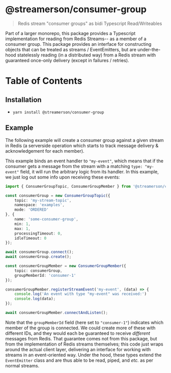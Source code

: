 # @streamerson/consumer-group

> Redis stream "consumer groups" as bidi Typescript Read/Writeables

Part of a larger monorepo, this package provides a Typescript implementation for reading from Redis Streams-- as a member of a consumer group.  This package provides an interface for constructing objects that can be treated as streams / EventEmitters, but are under-the-hood statelessly reading (in a distributed way) from a Redis stream with guaranteed once-only delivery (except in failures / retries).

# Table of Contents


## Installation

- `yarn install @streamerson/consumer-group`

## Example

The following example will create a consumer group against a given stream in Redis (a serverside operation which starts to track message delivery & acknowledgement for each member).

This example binds an event handler to `"my-event"`, which means that if the consumer gets a message from the stream with a matching `type: "my-event"` field, it will run the arbitrary logic from its handler.  In this example, we just log out some info upon receiving these events:

```typescript
import { ConsumerGroupTopic, ConsumerGroupMember } from '@streamerson/consumer-group';

const consumerGroup = new ConsumerGroupTopic({
    topic: 'my-stream-topic',
    namespace: 'examples',
    mode: 'ORDERED'
}, {
    name: 'some-consumer-group',
    min: 1,
    max: 1,
    processingTimeout: 0,
    idleTimeout: 0
});

await consumerGroup.connect();
await consumerGroup.create();

const consumerGroupMember = new ConsumerGroupMember({
    topic: consumerGroup,
    groupMemberId: 'consumer-1'
});

consumerGroupMember.registerStreamEvent('my-event', (data) => {
    console.log('An event with type "my-event" was received:')
    console.log(data);
});

await consumerGroupMember.connectAndListen();
```

Note that the `groupMemberId` field (here set to `"consumer-1"`) indicates which member of the group is connected.  We could create more of these with different IDs, and they would each be guaranteed to receive *different* messages from Redis.  That guarantee comes not from this package, but from the implementation of Redis streams themselves; this code just wraps around the actual client layer, delivering an interface for working with streams in an event-oriented way.  Under the hood, these types extend the `EventEmitter` class and are thus able to be read, piped, and *etc.* as per normal streams.